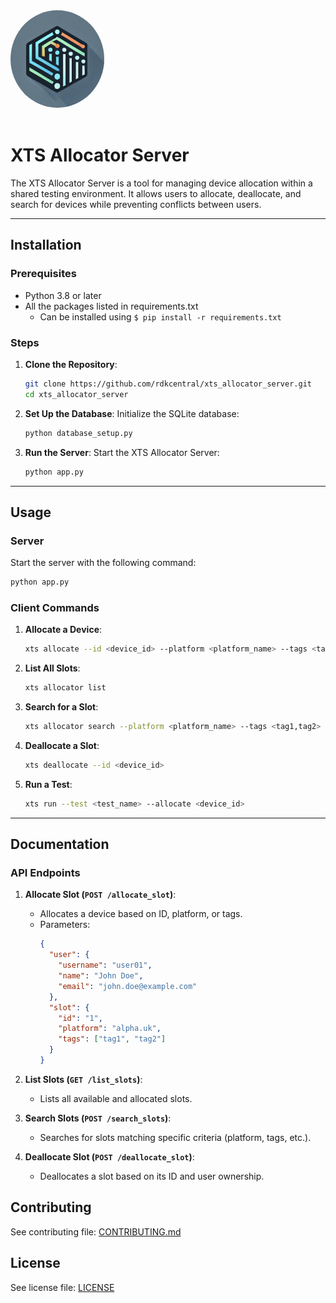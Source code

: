 <div><img src="logo.png" width="150" style="border-radius: 50%;"/></div>
</br>

# XTS Allocator Server

The XTS Allocator Server is a tool for managing device allocation within a shared testing environment. It allows users to allocate, deallocate, and search for devices while preventing conflicts between users.

---

## Installation

### Prerequisites
- Python 3.8 or later
- All the packages listed in requirements.txt
    - Can be installed using `$ pip install -r requirements.txt`

### Steps
1. **Clone the Repository**:
   ```bash
   git clone https://github.com/rdkcentral/xts_allocator_server.git
   cd xts_allocator_server
   ```

2. **Set Up the Database**:
   Initialize the SQLite database:
   ```bash
   python database_setup.py
   ```

3. **Run the Server**:
   Start the XTS Allocator Server:
   ```bash
   python app.py
   ```

---

## Usage

### Server
Start the server with the following command:
```bash
python app.py
```

### Client Commands
1. **Allocate a Device**:
   ```bash
   xts allocate --id <device_id> --platform <platform_name> --tags <tag1,tag2> --duration <time>
   ```

2. **List All Slots**:
   ```bash
   xts allocator list
   ```

3. **Search for a Slot**:
   ```bash
   xts allocator search --platform <platform_name> --tags <tag1,tag2>
   ```

4. **Deallocate a Slot**:
   ```bash
   xts deallocate --id <device_id>
   ```

5. **Run a Test**:
   ```bash
   xts run --test <test_name> --allocate <device_id>
   ```

---

## Documentation

### API Endpoints
1. **Allocate Slot (`POST /allocate_slot`)**:
   - Allocates a device based on ID, platform, or tags.
   - Parameters:
     ```json
     {
       "user": {
         "username": "user01",
         "name": "John Doe",
         "email": "john.doe@example.com"
       },
       "slot": {
         "id": "1",
         "platform": "alpha.uk",
         "tags": ["tag1", "tag2"]
       }
     }
     ```

2. **List Slots (`GET /list_slots`)**:
   - Lists all available and allocated slots.

3. **Search Slots (`POST /search_slots`)**:
   - Searches for slots matching specific criteria (platform, tags, etc.).

4. **Deallocate Slot (`POST /deallocate_slot`)**:
   - Deallocates a slot based on its ID and user ownership.


## Contributing

See contributing file: [CONTRIBUTING.md](CONTRIBUTING.md)

## License

See license file: [LICENSE](LICENSE)
